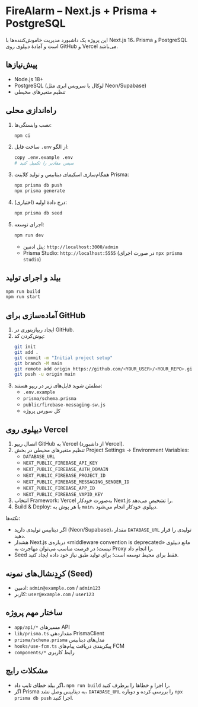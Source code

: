 # FireAlarm – Next.js + Prisma + PostgreSQL

این پروژه یک داشبورد مدیریت خاموش‌کننده‌ها با Next.js 16، Prisma و PostgreSQL است و آمادهٔ دیپلوی روی GitHub و Vercel می‌باشد.

## پیش‌نیازها
- Node.js 18+
- PostgreSQL (لوکال یا سرویس ابری مثل Neon/Supabase)
- تنظیم متغیرهای محیطی

## راه‌اندازی محلی
1. نصب وابستگی‌ها:
   ```bash
   npm ci
   ```
2. ساخت فایل `.env` از الگو:
   ```bash
   copy .env.example .env
   # سپس مقادیر را تکمیل کنید
   ```
3. همگام‌سازی اسکیمای دیتابیس و تولید کلاینت Prisma:
   ```bash
   npx prisma db push
   npx prisma generate
   ```
4. (اختیاری) درج دادهٔ اولیه:
   ```bash
   npx prisma db seed
   ```
5. اجرای توسعه:
   ```bash
   npm run dev
   ```
   - پنل ادمین: `http://localhost:3000/admin`
   - Prisma Studio: `http://localhost:5555` (در صورت اجرای `npx prisma studio`)

## بیلد و اجرای تولید
```bash
npm run build
npm run start
```

## آماده‌سازی برای GitHub
1. ایجاد ریپازیتوری در GitHub.
2. پوش‌کردن کد:
   ```bash
   git init
   git add .
   git commit -m "Initial project setup"
   git branch -M main
   git remote add origin https://github.com/<YOUR_USER>/<YOUR_REPO>.git
   git push -u origin main
   ```
3. مطمئن شوید فایل‌های زیر در ریپو هستند:
   - `.env.example`
   - `prisma/schema.prisma`
   - `public/firebase-messaging-sw.js`
   - کل سورس پروژه

## دیپلوی روی Vercel
1. اتصال ریپو GitHub به Vercel (از داشبورد Vercel).
2. تنظیم متغیرهای محیطی در بخش Project Settings → Environment Variables:
   - `DATABASE_URL`
   - `NEXT_PUBLIC_FIREBASE_API_KEY`
   - `NEXT_PUBLIC_FIREBASE_AUTH_DOMAIN`
   - `NEXT_PUBLIC_FIREBASE_PROJECT_ID`
   - `NEXT_PUBLIC_FIREBASE_MESSAGING_SENDER_ID`
   - `NEXT_PUBLIC_FIREBASE_APP_ID`
   - `NEXT_PUBLIC_FIREBASE_VAPID_KEY`
3. انتخاب Framework: Vercel به‌صورت خودکار Next.js را تشخیص می‌دهد.
4. Build & Deploy: با هر پوش به `main`، دیپلوی خودکار انجام می‌شود.

نکته‌ها:
- اگر دیتابیس تولیدی دارید (Neon/Supabase)، مقدار `DATABASE_URL` تولیدی را قرار دهید.
- هشدار Next.js درباره‌ی «middleware convention is deprecated» مانع دیپلوی نیست؛ در فرصت مناسب می‌توان مهاجرت به Proxy را انجام داد.
- Seed فقط برای محیط توسعه است؛ برای تولید طبق نیاز خود داده ایجاد کنید.

## کرِدِنشال‌های نمونه (Seed)
- ادمین: `admin@example.com` / `admin123`
- کاربر: `user@example.com` / `user123`

## ساختار مهم پروژه
- `app/api/*` مسیرهای API
- `lib/prisma.ts` مقداردهی PrismaClient
- `prisma/schema.prisma` مدل‌های دیتابیس
- `hooks/use-fcm.ts` پیکربندی دریافت پیام‌های FCM
- `components/*` رابط کاربری

## مشکلات رایج
- اگر بیلد خطای تایپ داد، `npm run build` را اجرا و خطاها را برطرف کنید.
- اگر Prisma به دیتابیس وصل نشد، `DATABASE_URL` را بررسی کرده و دوباره `npx prisma db push` اجرا کنید.